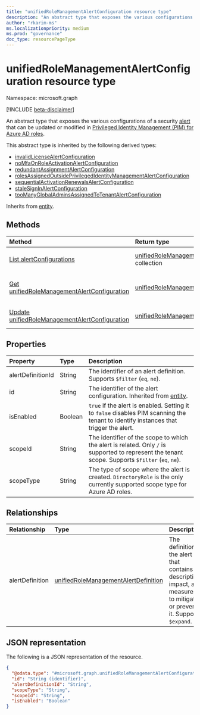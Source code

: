 ```yaml
---
title: "unifiedRoleManagementAlertConfiguration resource type"
description: "An abstract type that exposes the various configurations of a security alert that can be updated or modified in Privileged Identity Management (PIM) for Azure AD roles."
author: "rkarim-ms"
ms.localizationpriority: medium
ms.prod: "governance"
doc_type: resourcePageType
---
```


# unifiedRoleManagementAlertConfiguration resource type

Namespace: microsoft.graph

[!INCLUDE [beta-disclaimer](../../includes/beta-disclaimer.md)]

An abstract type that exposes the various configurations of a security [alert](unifiedrolemanagementalert.md) that can be updated or modified in [Privileged Identity Management (PIM) for Azure AD roles](privilegedidentitymanagementv3-overview.md).

This abstract type is inherited by the following derived types:

- [invalidLicenseAlertConfiguration](../resources/invalidlicensealertconfiguration.md)
- [noMfaOnRoleActivationAlertConfiguration](../resources/nomfaonroleactivationalertconfiguration.md)
- [redundantAssignmentAlertConfiguration](../resources/redundantassignmentalertconfiguration.md)
- [rolesAssignedOutsidePrivilegedIdentityManagementAlertConfiguration](../resources/rolesassignedoutsideprivilegedidentitymanagementalertconfiguration.md)
- [sequentialActivationRenewalsAlertConfiguration](../resources/sequentialactivationrenewalsalertconfiguration.md)
- [staleSignInAlertConfiguration](../resources/stalesigninalertconfiguration.md)
- [tooManyGlobalAdminsAssignedToTenantAlertConfiguration](../resources/toomanyglobaladminsassignedtotenantalertconfiguration.md)

Inherits from [entity](../resources/entity.md).

## Methods
|Method|Return type|Description|
|:---|:---|:---|
|[List alertConfigurations](../api/rolemanagementalert-list-alertconfigurations.md)|[unifiedRoleManagementAlertConfiguration](../resources/unifiedrolemanagementalertconfiguration.md) collection|Get a list of the [unifiedRoleManagementAlertConfiguration](../resources/unifiedrolemanagementalertconfiguration.md) objects and their properties.|
|[Get unifiedRoleManagementAlertConfiguration](../api/unifiedrolemanagementalertconfiguration-get.md)|[unifiedRoleManagementAlertConfiguration](../resources/unifiedrolemanagementalertconfiguration.md)|Read the properties and relationships of an [unifiedRoleManagementAlertConfiguration](../resources/unifiedrolemanagementalertconfiguration.md) object.|
|[Update unifiedRoleManagementAlertConfiguration](../api/unifiedrolemanagementalertconfiguration-update.md)|[unifiedRoleManagementAlertConfiguration](../resources/unifiedrolemanagementalertconfiguration.md)|Update the properties of an [unifiedRoleManagementAlertConfiguration](../resources/unifiedrolemanagementalertconfiguration.md) object.|

## Properties
|Property|Type|Description|
|:---|:---|:---|
|alertDefinitionId|String|The identifier of an alert definition. Supports `$filter` (`eq`, `ne`).|
|id|String|The identifier of the alert configuration. Inherited from [entity](../resources/entity.md).|
|isEnabled|Boolean|`true` if the alert is enabled. Setting it to `false` disables PIM scanning the tenant to identify instances that trigger the alert.|
|scopeId|String|The identifier of the scope to which the alert is related. Only `/` is supported to represent the tenant scope. Supports `$filter` (`eq`, `ne`).|
|scopeType|String|The type of scope where the alert is created. `DirectoryRole` is the only currently supported scope type for Azure AD roles. |

## Relationships
|Relationship|Type|Description|
|:---|:---|:---|
|alertDefinition|[unifiedRoleManagementAlertDefinition](../resources/unifiedrolemanagementalertdefinition.md)| The definition of the alert that contains its description, impact, and measures to mitigate or prevent it. Supports `$expand`.|

## JSON representation
The following is a JSON representation of the resource.
<!-- {
  "blockType": "resource",
  "keyProperty": "id",
  "@odata.type": "microsoft.graph.unifiedRoleManagementAlertConfiguration",
  "baseType": "microsoft.graph.entity",
  "openType": false
}
-->
``` json
{
  "@odata.type": "#microsoft.graph.unifiedRoleManagementAlertConfiguration",
  "id": "String (identifier)",
  "alertDefinitionId": "String",
  "scopeType": "String",
  "scopeId": "String",
  "isEnabled": "Boolean"
}
```

